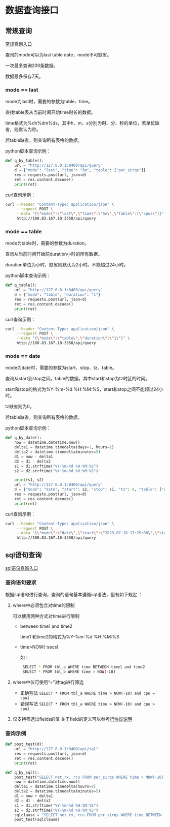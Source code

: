 # 数据查询接口

## 常规查询

[常规查询入口](http://127.0.0.1:8400/api/query)

查询的mode可以为last table date，mode不可缺省。

一次最多查询200条数据。

数据最多保存7天。

### mode == last
mode为last时，需要的参数为table、time。

查找table表从当前时间开始time时长的数据。

time格式为%dh%dm%ds，其中h、m、s分别为时、分、秒的单位，若单位缺省，则默认为秒。

若table缺省，则查询所有表格的数据。

python脚本查询示例：

```python
def q_by_table():
    url = "http://127.0.0.1:8400/api/query"
    d = {"mode": "last", "time": "5m", "table": ["per_sirqs"]}
    res = requests.post(url, json=d)
    ret = res.content.decode()
    print(ret)
```

curl查询示例：

```bash
curl --header "Content-Type: application/json" \
     --request POST \
     --data "{\"mode\":\"last\",\"time\":\"5m\",\"table\":[\"cpus\"]}" \
     http://100.83.167.10:3350/api/query
```

### mode == table

mode为table时，需要的参数为duration。

查询从当前时间开始前duration小时的所有数据。

duration单位为小时，缺省则默认为2小时。不能超过24小时。

python脚本查询示例：

```python
def q_table():
    url = "http://127.0.0.1:8400/api/query"
    d = {"mode": "table", "duration": "1"}
    res = requests.post(url, json=d)
    ret = res.content.decode()
    print(ret)
```

curl查询示例：

```bash
curl --header "Content-Type: application/json" \
     --request POST \
     --data "{\"mode\":\"table\",\"duration\":\"1\"}" \
     http://100.83.167.10:3350/api/query
```

### mode == date

mode为date时，需要的参数为start、stop、tz、table。

查询从start到stop之间，table的数据，其中start和stop为tz时区的时间。

start和stop的格式为%Y-%m-%d %H:%M:%S，start和stop之间不能超过24小时。

tz缺省则为0。

若table缺省，则查询所有表格的数据。

python脚本查询示例：

```python
def q_by_date():
    now = datetime.datetime.now()
    delta1 = datetime.timedelta(days=1, hours=1)
    delta2 = datetime.timedelta(minutes=5)
    d1 = now - delta1
    d2 = d1 - delta2
    s1 = d1.strftime("%Y-%m-%d %H:%M:%S")
    s2 = d2.strftime("%Y-%m-%d %H:%M:%S")

    print(s1, s2)
    url = "http://127.0.0.1:8400/api/query"
    d = {"mode": "date", "start": s2, "stop": s1, "tz": 8, "table": ["cpu_total", "cpus"]}
    res = requests.post(url, json=d)
    ret = res.content.decode()
    print(ret)
```

curl查询示例：

```bash
curl --header "Content-Type: application/json" \
     --request POST \
     --data "{\"mode\":\"date\",\"start\":\"2023-07-18 17:25:00\",\"stop\":\"2023-07-18 17:30:00\",\"tz\":8,\"table\":[\"cpu_total\", \"cpus\"]}" \
     http://100.83.167.10:3350/api/query
```

## sql语句查询
[sql语句查询入口](http://127.0.0.1:8400/api/sql)

### 查询语句要求
根据sql语句进行查询，查询的语句基本遵循sql语法，但有如下规定 ：

1.  where中必须包含对time的限制

    可以使用两种方式对time进行限制
    * between time1 and time2

      time1 和time2的格式为%Y-%m-%d %H:%M:%S
    * time>NOW(-secs)
    
       如：
      ```bash
       SELECT * FROM tbl_a WHERE time BETWEEN time1 and time2
       SELECT * FROM tbl_b WHERE time > NOW(-10)
      ```
      

2.  where中仅可使用“=”对tag进行筛选
    * 正确写法
      ```SELECT * FROM tbl_a WHERE time > NOW(-10) and cpu = cpu1```
    * 错误写法
      ```SELECT * FROM tbl_a WHERE time > NOW(-10) and cpu > cpu1```

3.  仅支持筛选出fields的值
    关于field的定义可以参考[行协议说明](/guide/outline.md)

### 查询示例

```python
def post_test(d):
    url = "http://127.0.0.1:8400/api/sql"
    res = requests.post(url, json=d)
    ret = res.content.decode()
    print(ret)

def q_by_sql():
    post_test("SELECT net_rx, rcu FROM per_sirqs WHERE time > NOW(-10) and cpu = cpu1")
    now = datetime.datetime.now()
    delta1 = datetime.timedelta(hours=8)
    delta2 = datetime.timedelta(minutes=5)
    d1 = now + delta1
    d2 = d1 - delta2
    s1 = d1.strftime("%Y-%m-%d %H:%M:%S")
    s2 = d2.strftime("%Y-%m-%d %H:%M:%S")
    sqlclause = "SELECT net_rx, rcu FROM per_sirqs WHERE time BETWEEN '" + s2 + "' and '" + s1 + "' and cpu = cpu1"
    post_test(sqlclause)
```